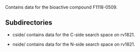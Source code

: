 Contains data for the bioactive compound F1118-0509.

## Subdirectories

- cside/ contains data for the C-side search space on rv1821.

- nside/ contains data for the N-side search space on rv1821.

